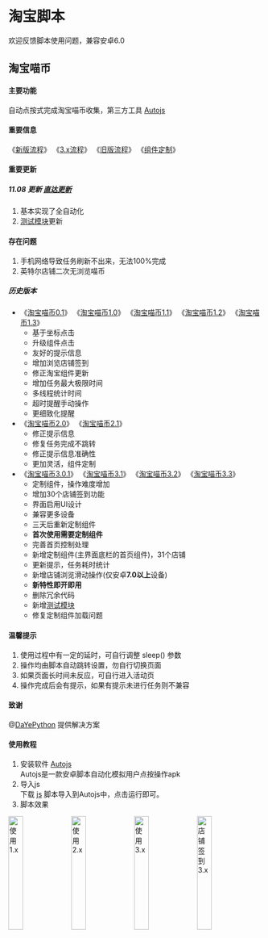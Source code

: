 # 淘宝脚本
欢迎反馈脚本使用问题，兼容安卓6.0
## 淘宝喵币
#### 主要功能  
自动点按式完成淘宝喵币收集，第三方工具 [Autojs](apk)
#### 重要信息
《[新版流程](./custom/log_4.0.txt)》 《[3.x流程](./custom/log3.0.txt)》 《[旧版流程](./custom/log.txt)》 《[组件定制](./custom)》
#### 重要更新
##### 11.08 更新 [直达更新](./release/淘宝喵币4.0.js)
1. 基本实现了全自动化
2. [测试模块](./test)更新
#### 存在问题
1. 手机网络导致任务刷新不出来，无法100%完成
2. 英特尔店铺二次无浏览喵币
##### 历史版本
* 《[淘宝喵币0.1](./release/history/淘宝喵币0.1.js)》 《[淘宝喵币1.0](./release/history/淘宝喵币1.0.js)》 《[淘宝喵币1.1](./release/history/淘宝喵币1.1.js)》 《[淘宝喵币1.2](./release/history/淘宝喵币1.2.js)》 《[淘宝喵币1.3](./release/history/淘宝喵币1.3.js)》
  * 基于坐标点击
  * 升级组件点击
  * 友好的提示信息
  * 增加浏览店铺签到
  * 修正淘宝组件更新
  * 增加任务最大极限时间
  * 多线程统计时间
  * 超时提醒手动操作
  * 更细致化提醒
* 《[淘宝喵币2.0](./release/history/淘宝喵币2.0.js)》 《[淘宝喵币2.1](./release/history/淘宝喵币2.1.js)》
  * 修正提示信息
  * 修复任务完成不跳转
  * 修正提示信息准确性
  * 更加灵活，组件定制
* 《[淘宝喵币3.0.1](./release/history/淘宝喵币3.0.1.js)》 《[淘宝喵币3.1](./release/history/淘宝喵币3.1.js)》 《[淘宝喵币3.2](./release/history/淘宝喵币3.2.js)》 《[淘宝喵币3.3](./release/history/淘宝喵币3.3.js)》
  * 定制组件，操作难度增加
  * 增加30个店铺签到功能
  * 界面启用UI设计
  * 兼容更多设备
  * 三天后重新定制组件
  * **首次使用需要定制组件**
  * 完善首页控制处理
  * 新增定制组件(主界面底栏的首页组件)，31个店铺
  * 更新提示，任务耗时统计
  * 新增店铺浏览滑动操作(仅安卓**7.0以上**设备)
  * **新特性即开即用**
  * 删除冗余代码
  * 新增[测试模块](./test)
  * 修复定制组件加载问题
#### 温馨提示
1. 使用过程中有一定的延时，可自行调整 <kdb> sleep() </kbd> 参数
2. 操作均由脚本自动跳转设置，勿自行切换页面
3. 如果页面长时间未反应，可自行进入活动页
4. 操作完成后会有提示，如果有提示未进行任务则不兼容  
#### 致谢
@[DaYePython](https://github.com/DaYePython) 提供解决方案
#### 使用教程
1. 安装软件 [Autojs](apk)  
Autojs是一款安卓脚本自动化模拟用户点按操作apk
2. 导入js  
下载 [js](release) 脚本导入到Autojs中，点击运行即可。
3. 脚本效果   
<img src="picture/use1.x.gif" alt="使用1.x" width="24%" />
<img src="picture/use2.x.gif" alt="使用2.x" width="24%" />
<img src="picture/use3.x.gif" alt="使用3.x" width="24%" />
<img src="picture/use_sign3.x.gif" alt="店铺签到3.x" width="24%" />